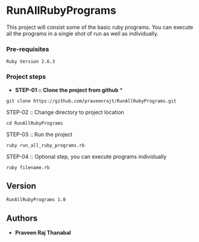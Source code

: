 # RunAllRubyPrograms

This project will consist some of the basic ruby programs. You can execute all the programs in a single shot of run as well as individually.

### Pre-requisites
```
Ruby Version 2.6.3
```

### Project steps

* **STEP-01 :: Clone the project from github** *

`git clone https://github.com/praveenrajt/RunAllRubyPrograms.git`

STEP-02 :: Change directory to project location

`cd RunAllRubyPrograms`

STEP-03 :: Run the project

`ruby run_all_ruby_programs.rb`

STEP-04 :: Optional step, you can execute programs individually

`ruby filename.rb`

## Version

```
RunAllRubyPrograms 1.0
```

## Authors

* **Praveen Raj Thanabal**
